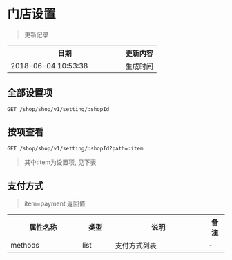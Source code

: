 # 门店设置

> 更新记录

<table>
    <tr>
        <th style="width:250px;">日期</th>
        <th>更新内容</th>
    </tr>
    <tr>
        <td>2018-06-04 10:53:38</td>
        <td>生成时间</td>
    </tr>
</table>

## 全部设置项

```
GET /shop/shop/v1/setting/:shopId
```

## 按项查看

```
GET /shop/shop/v1/setting/:shopId?path=:item
```

> 其中:item为设置项, 见下表


## 支付方式

> item=payment
> 返回值

<table>
    <tr>
        <th style="width:150px;">属性名称</th>
        <th style="width:60px;">类型</th>
        <th style="width:200px;">说明</th>
        <th>备注</th>
    </tr>
    <tr>
        <td>methods</td>
        <td>list</td>
        <td>支付方式列表</td>
        <td>-</td>
    </tr>
</table>